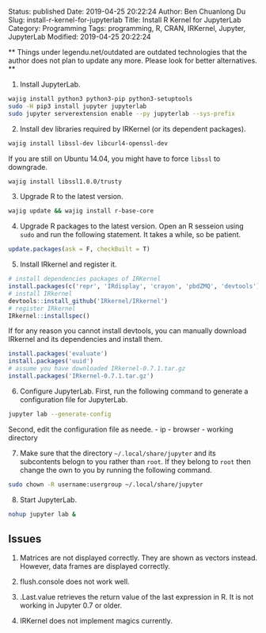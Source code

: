 Status: published
Date: 2019-04-25 20:22:24
Author: Ben Chuanlong Du
Slug: install-r-kernel-for-jupyterlab
Title: Install R Kernel for JupyterLab
Category: Programming
Tags: programming, R, CRAN, IRKernel, Jupyter, JupyterLab
Modified: 2019-04-25 20:22:24

**
Things under legendu.net/outdated are outdated technologies 
that the author does not plan to update any more. 
Please look for better alternatives.
**

1. Install JupyterLab.
```bash
wajig install python3 python3-pip python3-setuptools
sudo -H pip3 install jupyter jupyterlab
sudo jupyter serverextension enable --py jupyterlab --sys-prefix
```

2. Install dev libraries required by IRKernel (or its dependent packages). 
```bash
wajig install libssl-dev libcurl4-openssl-dev
```
If you are still on Ubuntu 14.04, 
you might have to force `libssl` to downgrade. 
```bash
wajig install libssl1.0.0/trusty
```

3. Upgrade R to the latest version.
```bash
wajig update && wajig install r-base-core
```

4. Upgrade R packages to the latest version. 
Open an R sesseion using `sudo` and run the following statement. 
It takes a while, so be patient. 
```R
update.packages(ask = F, checkBuilt = T)
```

5. Install IRkernel and register it.
```R
# install dependencies packages of IRKernel
install.packages(c('repr', 'IRdisplay', 'crayon', 'pbdZMQ', 'devtools'))
# install IRkernel
devtools::install_github('IRkernel/IRkernel')
# register IRkernel
IRkernel::installspec() 
```
If for any reason you cannot install devtools, 
you can manually download IRkernel and its dependencies and install them.
```R
install.packages('evaluate')
install.packages('uuid')
# assume you have downloaded IRkernel-0.7.1.tar.gz
install.packages('IRkernel-0.7.1.tar.gz')
```

6. Configure JupyterLab.
First, run the following command to generate a configuration file for JupyterLab.
```bash
jupyter lab --generate-config
```
Second, edit the configuration file as neede. 
    - ip
    - browser 
    - working directory

7. Make sure that the directory `~/.local/share/jupyter` and its subcontents belogn to you rather than `root`.
If they belong to `root` then change the own to you by running the following command.
```bash
sudo chown -R username:usergroup ~/.local/share/jupyter
```

8. Start JupyterLab.
```bash
nohup jupyter lab &
```

## Issues

1. Matrices are not displayed correctly.
They are shown as vectors instead.
However,
data frames are displayed correctly.

2. flush.console does not work well.

3. .Last.value retrieves the return value of the last expression in R.
It is not working in Jupyter 0.7 or older.

4. IRKernel does not implement magics currently.


